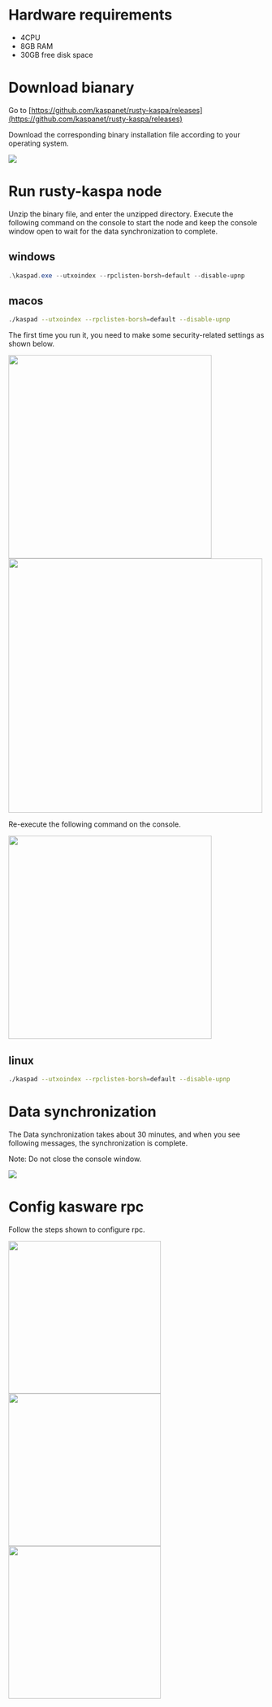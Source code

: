 # Hardware requirements

* 4CPU
* 8GB RAM
* 30GB free disk space

# Download bianary
Go to [https://github.com/kaspanet/rusty-kaspa/releases](https://github.com/kaspanet/rusty-kaspa/releases)

Download the corresponding binary installation file according to your operating system.

<img src="../images/download.png">

# Run rusty-kaspa node

Unzip the binary file, and enter the unzipped directory. Execute the following command on the console to start the node and keep the console window open to wait for the data synchronization to complete.

## windows

```powershell
.\kaspad.exe --utxoindex --rpclisten-borsh=default --disable-upnp
```
## macos

```bash
./kaspad --utxoindex --rpclisten-borsh=default --disable-upnp
```
The first time you run it, you need to make some security-related settings as shown below.

<img src="../images/macos-security-1-en.png" width="400">
<img src="../images/macos-security-2-en.png" width="500">

Re-execute the following command on the console.

<img src="../images/macos-security-3-en.png" width="400">

## linux

```bash
./kaspad --utxoindex --rpclisten-borsh=default --disable-upnp
```

# Data synchronization

The Data synchronization takes about 30 minutes, and when you see following messages, the synchronization is complete.

Note: Do not close the console window.

<img src="../images/sync-complete.png">

# Config kasware rpc

Follow the steps shown to configure rpc.

<img src="../images/wallet-rpc-setting-1.png" width="300">
<img src="../images/wallet-rpc-setting-2.png" width="300">
<img src="../images/wallet-rpc-setting-3.png" width="300">
